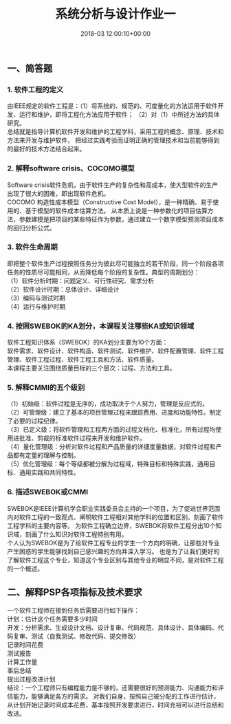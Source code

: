 ﻿---
layout: post
title: 系统分析与设计作业一
date: 2018-03 12:00:10+00:00
categories: 日志
tags: 博客
---
## 一、简答题
### 1. 软件工程的定义  
 由IEEE规定的软件工程是：（1）将系统的、规范的、可度量化的方法运用于软件开发、运行和维护，即将工程化方法应用于软件；
（2）对（1）中所述方法的具体研究。  
 总结就是指导计算机软件开发和维护的工程学科，采用工程的概念、原理、技术和方法来开发与维护软件，
 把经过实践考验而证明正确的管理技术和当前能够得到的最好的技术方法结合起来。
### 2. 解释software crisis、COCOMO模型  
 Software crisis软件危机，由于软件生产的复杂性和高成本，使大型软件的生产出现了很大的困难，即出现软件危机。  
COCOMO 构造性成本模型（Constructive Cost Model），是一种精确、易于使用的、基于模型的软件成本估算方法。
从本质上说是一种参数化的项目估算方法，参数建模是把项目的某些特征作为参数，通过建立一个数字模型预测项目成本的回归分析公式。
### 3. 软件生命周期
即把整个软件生产过程按照任务分为彼此尽可能独立的若干阶段，同一个阶段各项任务的性质尽可能相同，从而降低每个阶段的复杂性。典型的周期划分：  
（1）软件分析时期：问题定义、可行性研究、需求分析  
（2）软件设计时期：总体设计、详细设计  
（3）编码与测试时期  
（4）运行与维护时期
### 4. 按照SWEBOK的KA划分，本课程关注哪些KA或知识领域
软件工程知识体系（SWEBOK）的KA划分主要为10个方面：  
软件需求、软件设计、软件构造、软件测试、软件维护、软件配置管理、软件工程管理、软件工程过程、软件工程工具和方法、软件质量。  
本课程主要关注围绕质量目标的三个层次：过程、方法和工具。
### 5. 解释CMMI的五个级别
（1）初始级：软件过程是无序的，成功取决于个人努力，管理是反应式的。  
（2）可管理级：建立了基本的项目管理过程来跟踪费用、进度和功能特性。制定了必要的过程纪律。  
（3）已定义级：将软件管理和工程两方面的过程文档化、标准化，所有过程均使用进批准、剪裁的标准软件过程来开发和维护软件。  
（4）量化管理级：分析对软件过程和产品质量的详细度量数据，对软件过程和产品都有定量的理解与控制。  
（5）优化管理级：每个等级都被分解为过程域，特殊目标和特殊实践，通用目标、通用实践和共同特性。  
### 6. 描述SWEBOK或CMMI
SWEBOK是IEEE计算机学会职业实践委员会主持的一个项目，为了促进世界范围内对软件工程的一致观点、阐明软件工程相对其他学科的位置和区别、刻画了软件工程学科的主要内容等。
为软件工程确立边界，SWEBOK将软件工程分出10个知识域，刻画了什么知识对软件工程特别有用。  
个人认为SWEBOK是为了给软件工程专业的学生一个方向的明确，让那些对专业产生困惑的学生能够找到自己感兴趣的方向并深入学习。
也是为了让我们更好的了解软件工程这个专业，知道这个专业区别与其他专业的明显不同，是对软件工程的一个概述。
## 二、解释PSP各项指标及技术要求
一个软件工程师在接到任务后需要进行如下操作：  
计划：估计这个任务需要多少时间  
开发：分析需求、生成设计文档、设计复审、代码规范、具体设计、具体编码、代码复审、测试（自我测试、修改代码、提交修改）  
记录时间花费  
测试报告  
计算工作量  
事后总结  
提出过程改进计划  
结论：一个工程师只有编程能力是不够的，还需要很好的预测能力、沟通能力和评估能力，能够满足各方的需求。
对我们自身，按照自己被分配的工作进行估计，从计划开始记录时间成本花费，基本按照开发要求进行，时间充裕可以进行总结和改进。
